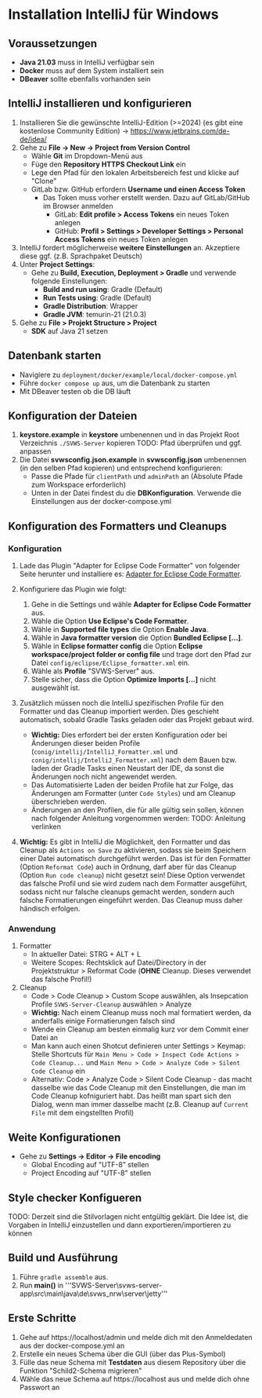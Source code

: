 # Installation IntelliJ für Windows

## Voraussetzungen

+ **Java 21.03** muss in IntelliJ verfügbar sein
+ **Docker** muss auf dem System installiert sein
+ **DBeaver** sollte ebenfalls vorhanden sein

## IntelliJ installieren und konfigurieren

1. Installieren Sie die gewünschte IntelliJ-Edition (>=2024) (es gibt eine kostenlose Community Edition) -> https://www.jetbrains.com/de-de/idea/
2. Gehe zu **File -> New -> Project from Version Control**
    + Wähle **Git** im Dropdown-Menü aus
    + Füge den **Repository HTTPS Checkout Link** ein
    + Lege den Pfad für den lokalen Arbeitsbereich fest und klicke auf "Clone"
    + GitLab bzw. GitHub erfordern **Username und einen Access Token**
      + Das Token muss vorher erstellt werden. Dazu auf GitLab/GitHub im Browser anmelden
          + GitLab: **Edit profile > Access Tokens** ein neues Token anlegen
          + GitHub: **Profil > Settings > Developer Settings > Personal Access Tokens** ein neues Token anlegen
3. IntelliJ fordert möglicherweise **weitere Einstellungen** an. Akzeptiere diese ggf. (z.B. Sprachpaket Deutsch)
4. Unter **Project Settings**:
    - Gehe zu **Build, Execution, Deployment > Gradle** und verwende folgende Einstellungen:
        - **Build and run using**: Gradle (Default)
        - **Run Tests using**: Gradle (Default)
        - **Gradle Distribution**: Wrapper
        - **Gradle JVM**: temurin-21 (21.0.3)
5. Gehe zu **File > Projekt Structure > Project**
    + **SDK** auf Java 21 setzen

## Datenbank starten
+ Navigiere zu `deployment/docker/example/local/docker-compose.yml`
+ Führe `docker compose up` aus, um die Datenbank zu starten
+ Mit DBeaver testen ob die DB läuft

## Konfiguration der Dateien

1. **keystore.example** in  **keystore** umbenennen und in das Projekt Root Verzeichnis `./SVWS-Server` kopieren TODO: Pfad überprüfen und ggf. anpassen
2. Die Datei **svwsconfig.json.example** in **svwsconfig.json** umbenennen (in den selben Pfad kopieren) und entsprechend konfigurieren:
    + Passe die Pfade für `clientPath` und `adminPath` an (Absolute Pfade zum Workspace erforderlich)
    + Unten in der Datei findest du die **DBKonfiguration**. Verwende die Einstellungen aus der docker-compose.yml

## Konfiguration des Formatters und Cleanups
### Konfiguration
1. Lade das Plugin "Adapter for Eclipse Code Formatter" von folgender Seite herunter und installiere es: [Adapter for Eclipse Code Formatter](https://plugins.jetbrains.com/plugin/6546-adapter-for-eclipse-code-formatter).
2. Konfiguriere das Plugin wie folgt:
   1. Gehe in die Settings und wähle **Adapter for Eclipse Code Formatter** aus.
   2. Wähle die Option **Use Eclipse's Code Formatter**.
   3. Wähle in **Supported file types** die Option **Enable Java**.
   4. Wähle in **Java formatter version** die Option **Bundled Eclipse [...]**.
   5. Wähle in **Eclipse formatter config** die Option **Eclipse workspace/project folder or config file** und trage dort den Pfad zur Datei `config/eclipse/Eclipse_formatter.xml` ein.
   6. Wähle als **Profile** "SVWS-Server" aus.
   7. Stelle sicher, dass die Option **Optimize Imports [...]** nicht ausgewählt ist.

3. Zusätzlich müssen noch die IntelliJ spezifischen Profile für den Formatter und das Cleanup importiert werden. Dies geschieht automatisch, sobald Gradle Tasks geladen oder das Projekt gebaut wird.
   - **Wichtig:** Dies erfordert bei der ersten Konfiguration oder bei Änderungen dieser beiden Profile (`conig/intellij/IntelliJ_Formatter.xml` und `conig/intellij/IntelliJ_Formatter.xml`) nach dem Bauen bzw. laden der Gradle Tasks einen Neustart der IDE, da sonst die Änderungen noch nicht angewendet werden.
   - Das Automatisierte Laden der beiden Profile hat zur Folge, das Änderungen am Formatter (unter `Code Styles`) und am Cleanup überschrieben werden.
   - Änderungen an den Profilen, die für alle gültig sein sollen, können nach folgender Anleitung vorgenommen werden: TODO: Anleitung verlinken
4. **Wichtig:** Es gibt in IntelliJ die Möglichkeit, den Formatter und das Cleanup als `Actions on Save` zu aktivieren, sodass sie beim Speichern einer Datei automatisch durchgeführt werden. Das ist für den Formatter (Option `Reformat Code`) auch in Ordnung, darf aber für das Cleanup (Option `Run code cleanup`) nicht gesetzt sein! Diese Option verwendet das falsche Profil und sie wird zudem nach dem Formatter ausgeführt, sodass nicht nur falsche cleanups gemacht werden, sondern auch falsche Formatierungen eingeführt werden. Das Cleanup muss daher händisch erfolgen.

### Anwendung
1. Formatter
    - In aktueller Datei: STRG + ALT + L
    - Weitere Scopes: Rechtsklick auf Datei/Directory in der Projektstruktur > Reformat Code (**OHNE** Cleanup. Dieses verwendet das falsche Profil!)
2. Cleanup
    - Code > Code Cleanup > Custom Scope auswählen, als Insepcation Profile `SVWS-Server-Cleanup` auswählen > Analyze
    - **Wichtig:** Nach einem Cleanup muss noch mal formatiert werden, da anderfalls einige Formatierungen falsch sind
    - Wende ein Cleanup am besten einmalig kurz vor dem Commit einer Datei an
    - Man kann auch einen Shotcut definieren unter Settings > Keymap: Stelle Shortcuts für `Main Menu > Code > Inspect Code Actions > Code Cleanup...` und `Main Menu > Code > Analyze Code > Silent Code Cleanup` ein
    - Alternativ: Code > Analyze Code > Silent Code Cleanup - das macht dasselbe wie das Code Cleanup mit den Einstellungen, die man im Code Cleanup kofniguriert habt. Das heißt man spart sich den Dialog, wenn man immer dasselbe macht (z.B. Cleanup auf `Current File` mit dem eingstellten Profil)

## Weite Konfigurationen
+ Gehe zu **Settings -> Editor -> File encoding**
  + Global Encoding auf "UTF-8" stellen
  + Project Encoding auf "UTF-8" stellen

## Style checker Konfigueren
TODO: Derzeit sind die Stilvorlagen nicht entgültig geklärt. Die Idee ist, die Vorgaben in IntelliJ einzustellen und dann exportieren/importieren zu können


## Build und Ausführung

1. Führe `gradle assemble` aus.
2. Run **main()** in '''SVWS-Server\svws-server-app\src\main\java\de\svws_nrw\server\jetty'''

## Erste Schritte

1. Gehe auf https://localhost/admin und melde dich mit den Anmeldedaten aus der docker-compose.yml an
2. Erstelle ein neues Schema über die GUI (über das Plus-Symbol)
3. Fülle das neue Schema mit **Testdaten** aus diesem Repository über die Funktion "Schild2-Schema migrieren"
4. Wähle das neue Schema auf https://localhost aus und melde dich ohne Passwort an
